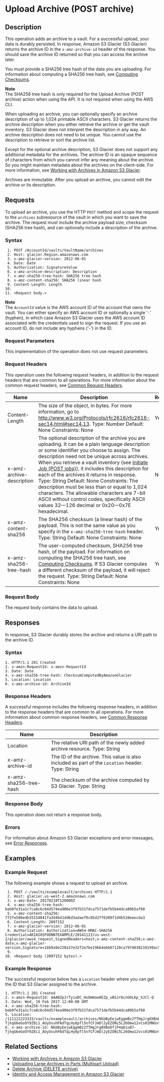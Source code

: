 # Upload Archive \(POST archive\)<a name="api-archive-post"></a>

## Description<a name="api-archive-post-description"></a>

This operation adds an archive to a vault\. For a successful upload, your data is durably persisted\. In response, Amazon S3 Glacier \(S3 Glacier\) returns the archive ID in the `x-amz-archive-id` header of the response\. You should save the archive ID returned so that you can access the archive later\. 

You must provide a SHA256 tree hash of the data you are uploading\. For information about computing a SHA256 tree hash, see [Computing Checksums](checksum-calculations.md)\. 

**Note**  
The SHA256 tree hash is only required for the Upload Archive \(POST archive\) action when using the API\. It is not required when using the AWS CLI\.

When uploading an archive, you can optionally specify an archive description of up to 1,024 printable ASCII characters\. S3 Glacier returns the archive description when you either retrieve the archive or get the vault inventory\. S3 Glacier does not interpret the description in any way\. An archive description does not need to be unique\. You cannot use the description to retrieve or sort the archive list\. 

Except for the optional archive description, S3 Glacier does not support any additional metadata for the archives\. The archive ID is an opaque sequence of characters from which you cannot infer any meaning about the archive\. So you might maintain metadata about the archives on the client\-side\. For more information, see [Working with Archives in Amazon S3 Glacier](working-with-archives.md)\.

Archives are immutable\. After you upload an archive, you cannot edit the archive or its description\. 

## Requests<a name="api-archive-post-requests"></a>

To upload an archive, you use the HTTP `POST` method and scope the request to the `archives` subresource of the vault in which you want to save the archive\. The request must include the archive payload size, checksum \(SHA256 tree hash\), and can optionally include a description of the archive\.

### Syntax<a name="api-archive-post-requests-syntax"></a>

```
 1. POST /AccountId/vaults/VaultName/archives
 2. Host: glacier.Region.amazonaws.com
 3. x-amz-glacier-version: 2012-06-01
 4. Date: Date
 5. Authorization: SignatureValue
 6. x-amz-archive-description: Description
 7. x-amz-sha256-tree-hash: SHA256 tree hash
 8. x-amz-content-sha256: SHA256 linear hash
 9. Content-Length: Length
10. 
11. <Request body.>
```

 

**Note**  
The `AccountId` value is the AWS account ID of the account that owns the vault\. You can either specify an AWS account ID or optionally a single '`-`' \(hyphen\), in which case Amazon S3 Glacier uses the AWS account ID associated with the credentials used to sign the request\. If you use an account ID, do not include any hyphens \('\-'\) in the ID\.

### Request Parameters<a name="api-archive-post-requests-parameters"></a>

This implementation of the operation does not use request parameters\.

### Request Headers<a name="api-archive-post-requests-headers"></a>

This operation uses the following request headers, in addition to the request headers that are common to all operations\. For more information about the common request headers, see [Common Request Headers](api-common-request-headers.md)\.


|  Name  |  Description  |  Required  | 
| --- | --- | --- | 
| Content\-Length  |  The size of the object, in bytes\. For more information, go to [http://www\.w3\.org/Protocols/rfc2616/rfc2616\-sec14\.html\#sec14\.13](http://www.w3.org/Protocols/rfc2616/rfc2616-sec14.html#sec14.13)\.  Type: Number Default: None Constraints: None  |  Yes  | 
| x\-amz\-archive\-description  |  The optional description of the archive you are uploading\. It can be a plain language description or some identifier you choose to assign\. The description need not be unique across archives\. When you retrieve a vault inventory \(see [Initiate Job \(POST jobs\)](api-initiate-job-post.md)\), it includes this description for each of the archives it returns in response\. Type: String Default: None Constraints: The description must be less than or equal to 1,024 characters\. The allowable characters are 7\-bit ASCII without control codes, specifically ASCII values 32—126 decimal or 0x20—0x7E hexadecimal\.  |  No  | 
| x\-amz\-content\-sha256  |  The SHA256 checksum \(a linear hash\) of the payload\. This is not the same value as you specify in the `x-amz-sha256-tree-hash` header\. Type: String Default: None Constraints: None  |  Yes  | 
|  x\-amz\-sha256\-tree\-hash  |  The user\-computed checksum, SHA256 tree hash, of the payload\. For information on computing the SHA256 tree hash, see [Computing Checksums](checksum-calculations.md)\. If S3 Glacier computes a different checksum of the payload, it will reject the request\. Type: String Default: None Constraints: None  |  Yes | 

### Request Body<a name="api-archive-post-requests-elements"></a>

The request body contains the data to upload\.

## Responses<a name="api-archive-post-responses"></a>

 In response, S3 Glacier durably stores the archive and returns a URI path to the archive ID\.

### Syntax<a name="api-archive-post-response-syntax"></a>

```
1. HTTP/1.1 201 Created
2. x-amzn-RequestId: x-amzn-RequestId
3. Date: Date
4. x-amz-sha256-tree-hash: ChecksumComputedByAmazonGlacier
5. Location: Location
6. x-amz-archive-id: ArchiveId
```

### Response Headers<a name="api-archive-post-responses-headers"></a>

A successful response includes the following response headers, in addition to the response headers that are common to all operations\. For more information about common response headers, see [Common Response Headers](api-common-response-headers.md)\.


|  Name  |  Description  | 
| --- | --- | 
|  Location  |  The relative URI path of the newly added archive resource\.  Type: String  | 
|  x\-amz\-archive\-id  |  The ID of the archive\. This value is also included as part of the `Location` header\. Type: String  | 
|  x\-amz\-sha256\-tree\-hash​  |  The checksum of the archive computed by S3 Glacier\.  Type: String  | 

### Response Body<a name="api-archive-post-responses-elements"></a>

This operation does not return a response body\.

### Errors<a name="api-archive-post-responses-errors"></a>

For information about Amazon S3 Glacier exceptions and error messages, see [Error Responses](api-error-responses.md)\.

## Examples<a name="api-archive-post-examples"></a>

### Example Request<a name="api-archive-post-examples-request"></a>

The following example shows a request to upload an archive\. 

```
 1. POST /-/vaults/examplevault/archives HTTP/1.1
 2. Host: glacier.us-west-2.amazonaws.com
 3. x-amz-Date: 20170210T120000Z
 4. x-amz-sha256-tree-hash: beb0fe31a1c7ca8c6c04d574ea906e3f97b31fdca7571defb5b44dca89b5af60
 5. x-amz-content-sha256: 7f2fe580edb35154041fa3d4b41dd6d3adaef0c85d2ff6309f1d4b520eeecda3
 6. Content-Length: 2097152
 7. x-amz-glacier-version: 2012-06-01
 8. Authorization: Authorization=AWS4-HMAC-SHA256 Credential=AKIAIOSFODNN7EXAMPLE/20141123/us-west-2/glacier/aws4_request,SignedHeaders=host;x-amz-content-sha256;x-amz-date;x-amz-glacier-version,Signature=16b9a9e220a37e32f2e7be196b4ebb87120ca7974038210199ac5982e792cace
 9. 
10. <Request body (2097152 bytes).>
```

### Example Response<a name="api-archive-post-examples-response"></a>

The successful response below has a `Location` header where you can get the ID that S3 Glacier assigned to the archive\.

```
1. HTTP/1.1 201 Created
2. x-amzn-RequestId: AAABZpJrTyioDC_HsOmHae8EZp_uBSJr6cnGOLKp_XJCl-Q
3. Date: Wed, 10 Feb 2017 12:00:00 GMT
4. x-amz-sha256-tree-hash: beb0fe31a1c7ca8c6c04d574ea906e3f97b31fdca7571defb5b44dca89b5af60
5. Location: /111122223333/vaults/examplevault/archives/NkbByEejwEggmBz2fTHgJrg0XBoDfjP4q6iu87-TjhqG6eGoOY9Z8i1_AUyUsuhPAdTqLHy8pTl5nfCFJmDl2yEZONi5L26Omw12vcs01MNGntHEQL8MBfGlqrEXAMPLEArchiveId
6. x-amz-archive-id: NkbByEejwEggmBz2fTHgJrg0XBoDfjP4q6iu87-TjhqG6eGoOY9Z8i1_AUyUsuhPAdTqLHy8pTl5nfCFJmDl2yEZONi5L26Omw12vcs01MNGntHEQL8MBfGlqrEXAMPLEArchiveId
```

## Related Sections<a name="related-sections-api-archive-post"></a>

 
+ [Working with Archives in Amazon S3 Glacier](working-with-archives.md)
+ [Uploading Large Archives in Parts \(Multipart Upload\)](uploading-archive-mpu.md)
+ [Delete Archive \(DELETE archive\)](api-archive-delete.md)
+ [Identity and Access Management in Amazon S3 Glacier](auth-and-access-control.md)